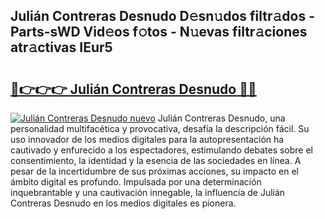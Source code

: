 ## Julián Contreras Desnudo D𝚎sn𝚞dos filtr𝚊dos - Parts-sWD Vid𝚎os f𝚘tos - N𝚞evas filtr𝚊ciones atr𝚊ctivas IEur5

# <h2><a href="http://mba8cn.tromn.icu/?c=Juli%c3%a1n+Contreras+Desnudo">🔗👉👉👉 Julián Contreras Desnudo 🔗🔗</a></h2>

[![Julián Contreras Desnudo nuevo](https://i.imgur.com/pEAQMta.gif)](http://mba8cn.tromn.icu/?c=Juli%c3%a1n+Contreras+Desnudo)
Julián Contreras Desnudo, una personalidad multifacética y provocativa, desafía la descripción fácil. Su uso innovador de los medios digitales para la autopresentación ha cautivado y enfurecido a los espectadores, estimulando debates sobre el consentimiento, la identidad y la esencia de las sociedades en línea. A pesar de la incertidumbre de sus próximas acciones, su impacto en el ámbito digital es profundo. Impulsada por una determinación inquebrantable y una cautivación innegable, la influencia de Julián Contreras Desnudo en los medios digitales es pionera.

